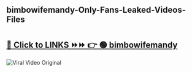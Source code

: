 
 ## bimbowifemandy-Only-Fans-Leaked-Videos-Files

# <h2><a href="https://mediaupload.pro?bimbowifemandy">🔗 Click to LINKS ⏩⏩ 👉 🟢 bimbowifemandy </a></h2>

<a href="https://mediaupload.pro?bimbowifemandy" rel="nofollow" data-target="animated-image.originalLink"><img src="https://i.ibb.co.com/xMMVF88/686577567.gif" alt="Viral Video Original" style="max-width: 100%; display: inline-block;" data-target="animated-image.originalImage"></a>